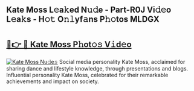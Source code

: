 ## Kate Moss L𝚎a𝚔ed N𝚞𝚍e - Part-R0J Vi𝚍𝚎o L𝚎a𝚔s - H𝚘𝚝 O𝚗𝚕yf𝚊ns P𝚑𝚘tos MLDGX

# <h2><a href="http://kfay6h2.oniu.top/?m=Kate+Moss">🔗👉 🔴 Kate Moss P𝚑ot𝚘𝚜 V𝚒d𝚎o</a></h2>

[![Kate Moss Nu𝚍e𝚜](https://i.imgur.com/0qMVB7G.gif)](http://kfay6h2.oniu.top/?m=Kate+Moss)
Social media personality Kate Moss, acclaimed for sharing dance and lifestyle knowledge, through presentations and blogs. Influential personality Kate Moss, celebrated for their remarkable achievements and impact on society.  
